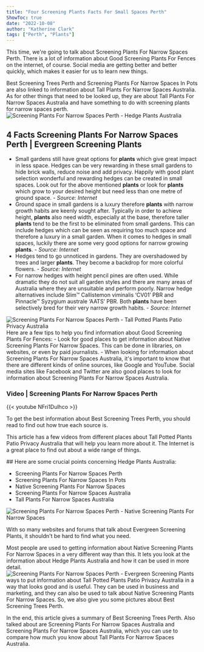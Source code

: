 ```yaml
---
title: "Four Screening Plants Facts For Small Spaces Perth"
ShowToc: true 
date: "2022-10-08"
author: "Katherine Clark" 
tags: ["Perth", "Plants"]
---
```


	
This time, we're going to talk about Screening Plants For Narrow Spaces Perth. There is a lot of information about Good Screening Plants For Fences on the internet, of course. Social media are getting better and better quickly, which makes it easier for us to learn new things.

Best Screening Trees Perth and Screening Plants For Narrow Spaces In Pots are also linked to information about Tall Plants For Narrow Spaces Australia. As for other things that need to be looked up, they are about Tall Plants For Narrow Spaces Australia and have something to do with screening plants for narrow spaces perth.
<img loading="lazy" src="https://i.pinimg.com/736x/e6/83/c0/e683c03b238099d143d379f32e52e217.jpg" onerror="this.onerror=null;this.src='https://blogger.googleusercontent.com/img/a/AVvXsEhe7F7TRXHtjiKvHb5vS7DmnxvpHiDyoYyYvm1nHB3Qp2_w3BnM6A2eq4v7FYxCC9bfZt3a9vIMtAYEKUiaDQbHMg-ViyGmRIj39MLp0bGFfgfYw1Dc9q_H-T0wiTm3l0Uq42dETrN9eC8aGJ9_IORZsxST1AcLR7np1koOfcc7tnHa4S8Mwz_xD9d0=s16000';" alt="Screening Plants For Narrow Spaces Perth - Hedge Plants Australia" >

## 4 Facts Screening Plants For Narrow Spaces Perth | Evergreen Screening Plants
-   Small gardens still have great options for **plants** which give great impact in less space. Hedges can be very rewarding in these small gardens to hide brick walls, reduce noise and add privacy. Happily with good plant selection wonderful and rewarding hedges can be created in small spaces. Look out for the above mentioned **plants** or look for **plants** which grow to your desired height but need less than one metre of ground space. - <cite>Source: Internet</cite>
-   Ground space in small gardens is a luxury therefore **plants** with narrow growth habits are keenly sought after. Typically in order to achieve height, **plants** also need width, especially at the base, therefore taller **plants** tend to be the first to be eliminated from small gardens. This can include hedges which can be seen as requiring too much space and therefore a luxury in a small garden. When it comes to hedges in small spaces, luckily there are some very good options for narrow growing **plants**. - <cite>Source: Internet</cite>
-   Hedges tend to go unnoticed in gardens. They are overshadowed by trees and larger **plants**. They become a backdrop for more colorful flowers. - <cite>Source: Internet</cite>
-   For narrow hedges with height pencil pines are often used. While dramatic they do not suit all garden styles and there are many areas of Australia where they are unsuitable and perform poorly. Narrow hedge alternatives include Slim™ Callistemon viminalis ‘CV01’ PBR and Pinnacle™ Syzygium australe ‘AATS’ PBR. Both **plants** have been selectively bred for their very narrow growth habits. - <cite>Source: Internet</cite>


<img loading="lazy" src="http://www.screenhedgeplants.com.au/media/1295/naringa-spotlight-small.jpg" onerror="this.onerror=null;this.src='https://blogger.googleusercontent.com/img/a/AVvXsEhe7F7TRXHtjiKvHb5vS7DmnxvpHiDyoYyYvm1nHB3Qp2_w3BnM6A2eq4v7FYxCC9bfZt3a9vIMtAYEKUiaDQbHMg-ViyGmRIj39MLp0bGFfgfYw1Dc9q_H-T0wiTm3l0Uq42dETrN9eC8aGJ9_IORZsxST1AcLR7np1koOfcc7tnHa4S8Mwz_xD9d0=s16000';" alt="Screening Plants For Narrow Spaces Perth - Tall Potted Plants Patio Privacy Australia" >
Here are a few tips to help you find information about Good Screening Plants For Fences:
- Look for good places to get information about Native Screening Plants For Narrow Spaces. This can be done in libraries, on websites, or even by paid journalists.
- When looking for information about Screening Plants For Narrow Spaces Australia, it's important to know that there are different kinds of online sources, like Google and YouTube. Social media sites like Facebook and Twitter are also good places to look for information about Screening Plants For Narrow Spaces Australia.

### Video | Screening Plants For Narrow Spaces Perth
{{< youtube NFri1Dulhco >}} 

To get the best information about Best Screening Trees Perth, you should read to find out how true each source is.

This article has a few videos from different places about Tall Potted Plants Patio Privacy Australia that will help you learn more about it. The Internet is a great place to find out about a wide range of things.
<script async="async" data-cfasync="false" src="//normallydemandedalter.com/fe63df3c5408708b15d8dc3d9b206b31/invoke.js"></script>
<div id="container-fe63df3c5408708b15d8dc3d9b206b31"></div>
## Here are some crucial points concerning Hedge Plants Australia:

- Screening Plants For Narrow Spaces Perth
- Screening Plants For Narrow Spaces In Pots
- Native Screening Plants For Narrow Spaces
- Screening Plants For Narrow Spaces Australia
- Tall Plants For Narrow Spaces Australia

 <img loading="lazy" src="http://www.screenhedgeplants.com.au/media/1115/naringa.jpg" onerror="this.onerror=null;this.src='https://blogger.googleusercontent.com/img/a/AVvXsEhe7F7TRXHtjiKvHb5vS7DmnxvpHiDyoYyYvm1nHB3Qp2_w3BnM6A2eq4v7FYxCC9bfZt3a9vIMtAYEKUiaDQbHMg-ViyGmRIj39MLp0bGFfgfYw1Dc9q_H-T0wiTm3l0Uq42dETrN9eC8aGJ9_IORZsxST1AcLR7np1koOfcc7tnHa4S8Mwz_xD9d0=s16000';" alt="Screening Plants For Narrow Spaces Perth - Native Screening Plants For Narrow Spaces" >

With so many websites and forums that talk about Evergreen Screening Plants, it shouldn't be hard to find what you need.

Most people are used to getting information about Native Screening Plants For Narrow Spaces in a very different way than this. It lets you look at the information about Hedge Plants Australia and how it can be used in more detail.
<img loading="lazy" src="http://baxtergardens.com/wp-content/uploads/2018/05/taylor-juniper.jpg" onerror="this.onerror=null;this.src='https://blogger.googleusercontent.com/img/a/AVvXsEhe7F7TRXHtjiKvHb5vS7DmnxvpHiDyoYyYvm1nHB3Qp2_w3BnM6A2eq4v7FYxCC9bfZt3a9vIMtAYEKUiaDQbHMg-ViyGmRIj39MLp0bGFfgfYw1Dc9q_H-T0wiTm3l0Uq42dETrN9eC8aGJ9_IORZsxST1AcLR7np1koOfcc7tnHa4S8Mwz_xD9d0=s16000';" alt="Screening Plants For Narrow Spaces Perth - Evergreen Screening Plants" >
ways to put information about Tall Potted Plants Patio Privacy Australia in a way that looks good and is useful. They can be used in business and marketing, and they can also be used to talk about Native Screening Plants For Narrow Spaces. So, we also give you some pictures about Best Screening Trees Perth.

In the end, this article gives a summary of Best Screening Trees Perth. Also talked about are Screening Plants For Narrow Spaces Australia and Screening Plants For Narrow Spaces Australia, which you can use to compare how much you know about Tall Plants For Narrow Spaces Australia.
	
	

